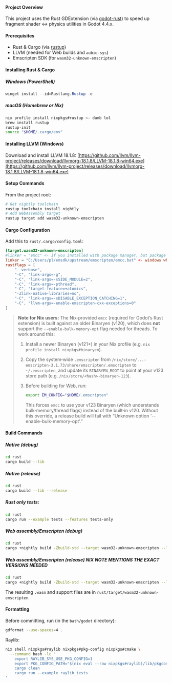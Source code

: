 #### Project Overview

This project uses the Rust GDExtension (via [godot-rust](https://godot-rust.github.io/)) to speed up fragment shader ↔ physics utilities in Godot 4.4.x.

#### Prerequisites

* Rust & Cargo (via [rustup](https://rustup.rs/))
* LLVM (needed for Web builds and `aubio-sys`)
* Emscripten SDK (for `wasm32-unknown-emscripten`)

#### Installing Rust & Cargo

##### Windows (PowerShell)

```powershell
winget install --id=Rustlang.Rustup -e
```

##### macOS (Homebrew or Nix)

```bash
nix profile install nixpkgs#rustup <- dumb lol
brew install rustup
rustup-init
source "$HOME/.cargo/env"
```

#### Installing LLVM (Windows)

Download and install LLVM 18.1.8:
[https://github.com/llvm/llvm-project/releases/download/llvmorg-18.1.8/LLVM-18.1.8-win64.exe](https://github.com/llvm/llvm-project/releases/download/llvmorg-18.1.8/LLVM-18.1.8-win64.exe)

#### Setup Commands

From the project root:

```bash
# Get nightly toolchain
rustup toolchain install nightly
# Add WebAssembly target
rustup target add wasm32-unknown-emscripten
```

#### Cargo Configuration

Add this to `rust/.cargo/config.toml`:

```toml
[target.wasm32-unknown-emscripten]
#linker = "emcc" <- if you installed with package manager, but package managers are dangerous with binaryen versions, see nix note
linker = "C:/Users/pl/emsdk/upstream/emscripten/emcc.bat" <- windows where ever you cloned the emsdk repo
rustflags = [
    "--verbose",
    "-C", "link-args=-g",
    "-C", "link-args=-sSIDE_MODULE=2",
    "-C", "link-args=-pthread",
    "-C", "target-feature=+atomics",
    "-Zlink-native-libraries=no",
    "-C", "link-args=-sDISABLE_EXCEPTION_CATCHING=1",
    "-C", "llvm-args=-enable-emscripten-cxx-exceptions=0"
]
```

> **Note for Nix users:**
> The Nix‐provided `emcc` (required for Godot’s Rust extension) is built against an older Binaryen (v120), which does **not** support the `--enable-bulk-memory-opt` flag needed for threads. To work around this:
>
> 1. Install a newer Binaryen (v121+) in your Nix profile (e.g. `nix profile install nixpkgs#binaryen`).
> 2. Copy the system‐wide `.emscripten` from
>    `/nix/store/...-emscripten-3.1.73/share/emscripten/.emscripten`
>    to `~/.emscripten`, and update its `BINARYEN_ROOT` to point at your v123 store path (e.g. `/nix/store/<hash>-binaryen-123`).
> 3. Before building for Web, run:
>
>    ```bash
>    export EM_CONFIG="$HOME/.emscripten"
>    ```
>
>    This forces `emcc` to use your v123 Binaryen (which understands bulk‐memory/thread flags) instead of the built‐in v120. Without this override, a release build will fail with “Unknown option ‘--enable-bulk-memory-opt’.”

#### Build Commands

##### Native (debug)
```bash
cd rust
cargo build --lib
```
##### Native (release)
```bash
cd rust
cargo build --lib --release
```
##### Rust only tests:
```bash
cd rust
cargo run --example tests --features tests-only
```

##### Web assembly/Emscripten (debug)
```bash
cd rust
cargo +nightly build -Zbuild-std --target wasm32-unknown-emscripten --lib
```
##### Web assembly/Emscripten (release) NIX NOTE MENTIONS THE EXACT VERSIONS NEEDED
```bash
cd rust
cargo +nightly build -Zbuild-std --target wasm32-unknown-emscripten --lib --release
```

The resulting `.wasm` and support files are in `rust/target/wasm32-unknown-emscripten`.

#### Formatting

Before committing, run (in the `bath/godot` directory):

```bash
gdformat --use-spaces=4 .
```


Raylib:
```bash
nix shell nixpkgs#raylib nixpkgs#pkg-config nixpkgs#cmake \
  --command bash -lc '
    export RAYLIB_SYS_USE_PKG_CONFIG=1
    export PKG_CONFIG_PATH="$(nix eval --raw nixpkgs#raylib)/lib/pkgconfig:$PKG_CONFIG_PATH"
    cargo clean
    cargo run --example raylib_tests
'
```
